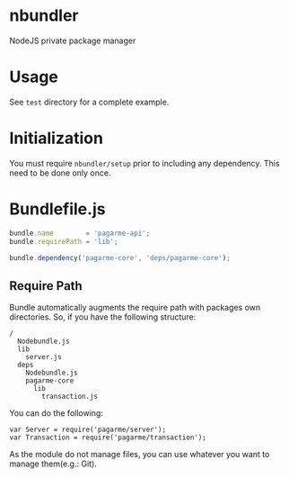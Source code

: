 # nbundler
NodeJS private package manager

# Usage
See `test` directory for a complete example.

# Initialization
You must require `nbundler/setup` prior to including any dependency. This need to be done only once.

# Bundlefile.js
```js
bundle.name        = 'pagarme-api';
bundle.requirePath = 'lib';

bundle.dependency('pagarme-core', 'deps/pagarme-core');
```

## Require Path
Bundle automatically augments the require path with packages own directories. So, if you have the following structure:

```
/
  Nodebundle.js
  lib
    server.js
  deps
    Nodebundle.js
    pagarme-core
      lib
        transaction.js
```

You can do the following:

```
var Server = require('pagarme/server');
var Transaction = require('pagarme/transaction');
```

As the module do not manage files, you can use whatever you want to manage them(e.g.: Git).


